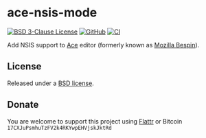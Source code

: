 # ace-nsis-mode

[![BSD 3-Clause License](https://flat.badgen.net/badge/license/BSD/orange)](https://opensource.org/licenses/BSD-3-Clause)
[![GitHub](https://flat.badgen.net/github/release/idleberg/ace-nsis-mode)](https://github.com/idleberg/ace-nsis-mode/releases)
[![CI](https://img.shields.io/github/workflow/status/idleberg/ace-nsis-mode/CI?style=flat-square)](https://github.com/idleberg/ace-nsis-mode/actions)


Add NSIS support to [Ace][1] editor (formerly known as [Mozilla Bespin][2]).

## License

Released under a [BSD license][3].

## Donate

You are welcome to support this project using [Flattr][4] or Bitcoin `17CXJuPsmhuTzFV2k4RKYwpEHVjskJktRd`

[1]: https://ace.c9.io/
[2]: https://wiki.mozilla.org/Labs/Bespin
[3]: https://opensource.org/licenses/BSD-3-Clause
[4]: https://flattr.com/submit/auto?user_id=idleberg&url=https://github.com/idleberg/ace-nsis-mode
